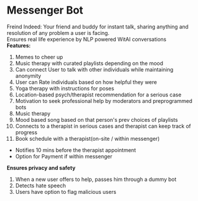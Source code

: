 # Messenger Bot
Freind Indeed:
Your friend and buddy for instant talk, sharing anything and resolution of any problem a user is facing. <br>
Ensures real life experience by NLP powered WitAI conversations <br>
<b>Features: </b>
1. Memes to cheer up 
2. Music therapy with curated playlists depending on the mood
3. Can connect User to talk with other individuals while maintaining anonymity
4. User can Rate individuals based on how helpful they were
5. Yoga therapy with instructions for poses
6. Location-based psych/therapist recommendation for a serious case
7. Motivation to seek professional help by moderators and preprogrammed bots
8. Music therapy
9. Mood based song based on that person's prev choices of playlists
10. Connects to a therapist in serious cases and therapist can keep track of progress
11. Book schedule with a therapist(on-site / within messenger)
   * Notifies 10 mins before the therapist appointment
   * Option for Payment if within messenger
   

 <b> Ensures privacy and safety </b>
1. When a new user offers to help, passes him through a dummy bot
2. Detects hate speech
3. Users have option to flag malicious users

 
 
 


